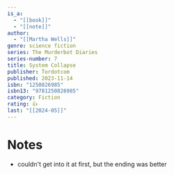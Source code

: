 ```yaml
---
is_a:
  - "[[book]]"
  - "[[note]]"
author:
  - "[[Martha Wells]]"
genre: science fiction
series: The Murderbot Diaries
series-number: 7
title: System Collapse
publisher: Tordotcom
published: 2023-11-14
isbn: "1250826985"
isbn13: "9781250826985"
category: Fiction
rating: 👍
last: "[[2024-05]]"
---
```

# Notes
- couldn't get into it at first, but the ending was better